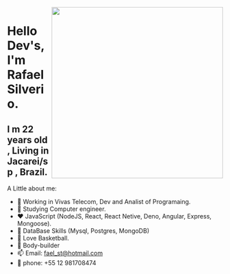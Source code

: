 <img align="right" width="400" height="400" src="https://miro.medium.com/max/1000/1*A3EN6RoI9LIVpL7EhIGHzQ.gif">

# Hello Dev's, I'm Rafael Silverio.
## I m 22 years old , Living in Jacarei/sp , Brazil.

A Little about me:

- 🔭 Working in Vivas Telecom, Dev and Analist of Programaing.
- 📕 Studying Computer engineer.
- ❤ JavaScript (NodeJS, React, React Netive, Deno, Angular, Express, Mongoose).
- 💾 DataBase Skills (Mysql, Postgres, MongoDB)
- 🏀 Love Basketball.
- 💪 Body-builder
- 📫 Email: fael_st@hotmail.com
- 📱  phone: +55 12 981708474
